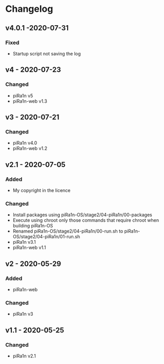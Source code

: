 # Changelog

## v4.0.1 -2020-07-31
### Fixed
- Startup script not saving the log

## v4 - 2020-07-23
### Changed
- piRa1n v5
- piRa1n-web v1.3

## v3 - 2020-07-21
### Changed
- piRa1n v4.0
- piRa1n-web v1.2

## v2.1 - 2020-07-05
### Added
- My copyright in the licence
### Changed
- Install packages using piRa1n-OS/stage2/04-piRa1n/00-packages
- Execute using chroot only those commands that require chroot when building piRa1n-OS
- Renamed piRa1n-OS/stage2/04-piRa1n/00-run.sh to piRa1n-OS/stage2/04-piRa1n/01-run.sh
- piRa1n v3.1
- piRa1n-web v1.1

## v2 - 2020-05-29
### Added
- piRa1n-web
### Changed
- piRa1n v3

## v1.1 - 2020-05-25
### Changed
- piRa1n v2.1
